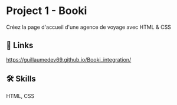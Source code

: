 # Project 1 - Booki

Créez la page d'accueil d'une agence de voyage avec HTML & CSS


## 🔗 Links
https://guillaumedev69.github.io/Booki_integration/


## 🛠 Skills
HTML, CSS

